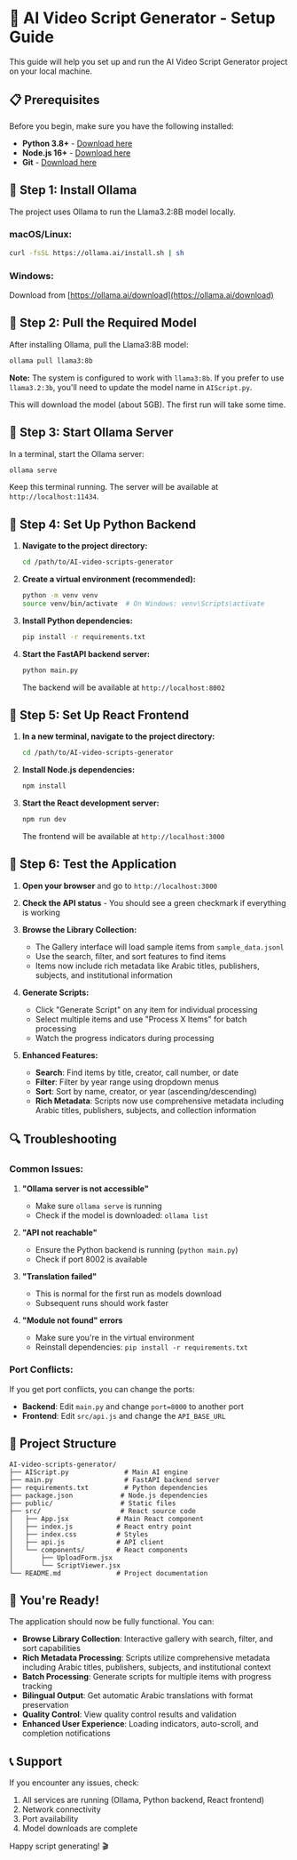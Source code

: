 # 🚀 AI Video Script Generator - Setup Guide

This guide will help you set up and run the AI Video Script Generator project on your local machine.

## 📋 Prerequisites

Before you begin, make sure you have the following installed:

- **Python 3.8+** - [Download here](https://www.python.org/downloads/)
- **Node.js 16+** - [Download here](https://nodejs.org/)
- **Git** - [Download here](https://git-scm.com/)

## 🔧 Step 1: Install Ollama

The project uses Ollama to run the Llama3.2:8B model locally.

### macOS/Linux:
```bash
curl -fsSL https://ollama.ai/install.sh | sh
```

### Windows:
Download from [https://ollama.ai/download](https://ollama.ai/download)

## 🔧 Step 2: Pull the Required Model

After installing Ollama, pull the Llama3:8B model:

```bash
ollama pull llama3:8b
```

**Note:** The system is configured to work with `llama3:8b`. If you prefer to use `llama3.2:3b`, you'll need to update the model name in `AIScript.py`.

This will download the model (about 5GB). The first run will take some time.

## 🔧 Step 3: Start Ollama Server

In a terminal, start the Ollama server:

```bash
ollama serve
```

Keep this terminal running. The server will be available at `http://localhost:11434`.

## 🔧 Step 4: Set Up Python Backend

1. **Navigate to the project directory:**
   ```bash
   cd /path/to/AI-video-scripts-generator
   ```

2. **Create a virtual environment (recommended):**
   ```bash
   python -m venv venv
   source venv/bin/activate  # On Windows: venv\Scripts\activate
   ```

3. **Install Python dependencies:**
   ```bash
   pip install -r requirements.txt
   ```

4. **Start the FastAPI backend server:**
   ```bash
   python main.py
   ```

   The backend will be available at `http://localhost:8002`

## 🔧 Step 5: Set Up React Frontend

1. **In a new terminal, navigate to the project directory:**
   ```bash
   cd /path/to/AI-video-scripts-generator
   ```

2. **Install Node.js dependencies:**
   ```bash
   npm install
   ```

3. **Start the React development server:**
   ```bash
   npm run dev
   ```

   The frontend will be available at `http://localhost:3000`

## 🎯 Step 6: Test the Application

1. **Open your browser** and go to `http://localhost:3000`

2. **Check the API status** - You should see a green checkmark if everything is working

3. **Browse the Library Collection:**
   - The Gallery interface will load sample items from `sample_data.jsonl`
   - Use the search, filter, and sort features to find items
   - Items now include rich metadata like Arabic titles, publishers, subjects, and institutional information

4. **Generate Scripts:**
   - Click "Generate Script" on any item for individual processing
   - Select multiple items and use "Process X Items" for batch processing
   - Watch the progress indicators during processing

5. **Enhanced Features:**
   - **Search**: Find items by title, creator, call number, or date
   - **Filter**: Filter by year range using dropdown menus
   - **Sort**: Sort by name, creator, or year (ascending/descending)
   - **Rich Metadata**: Scripts now use comprehensive metadata including Arabic titles, publishers, subjects, and collection information

## 🔍 Troubleshooting

### Common Issues:

1. **"Ollama server is not accessible"**
   - Make sure `ollama serve` is running
   - Check if the model is downloaded: `ollama list`

2. **"API not reachable"**
   - Ensure the Python backend is running (`python main.py`)
   - Check if port 8002 is available

3. **"Translation failed"**
   - This is normal for the first run as models download
   - Subsequent runs should work faster

4. **"Module not found" errors**
   - Make sure you're in the virtual environment
   - Reinstall dependencies: `pip install -r requirements.txt`

### Port Conflicts:

If you get port conflicts, you can change the ports:

- **Backend**: Edit `main.py` and change `port=8000` to another port
- **Frontend**: Edit `src/api.js` and change the `API_BASE_URL`

## 📁 Project Structure

```
AI-video-scripts-generator/
├── AIScript.py              # Main AI engine
├── main.py                  # FastAPI backend server
├── requirements.txt         # Python dependencies
├── package.json            # Node.js dependencies
├── public/                 # Static files
├── src/                    # React source code
│   ├── App.jsx            # Main React component
│   ├── index.js           # React entry point
│   ├── index.css          # Styles
│   ├── api.js             # API client
│   └── components/        # React components
│       ├── UploadForm.jsx
│       └── ScriptViewer.jsx
└── README.md              # Project documentation
```

## 🎉 You're Ready!

The application should now be fully functional. You can:

- **Browse Library Collection**: Interactive gallery with search, filter, and sort capabilities
- **Rich Metadata Processing**: Scripts utilize comprehensive metadata including Arabic titles, publishers, subjects, and institutional context
- **Batch Processing**: Generate scripts for multiple items with progress tracking
- **Bilingual Output**: Get automatic Arabic translations with format preservation
- **Quality Control**: View quality control results and validation
- **Enhanced User Experience**: Loading indicators, auto-scroll, and completion notifications

## 📞 Support

If you encounter any issues, check:
1. All services are running (Ollama, Python backend, React frontend)
2. Network connectivity
3. Port availability
4. Model downloads are complete

Happy script generating! 🎬 
